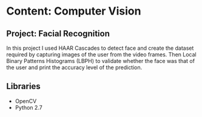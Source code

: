 # Content: Computer Vision
## Project: Facial Recognition


In this project I used HAAR Cascades to detect face and create the dataset required by capturing images of the user from the video frames. Then Local Binary Patterns Histograms (LBPH) to validate whether the face was that of the user and print the accuracy level of the prediction.

## Libraries
* OpenCV
* Python 2.7
